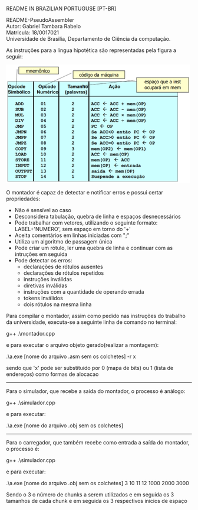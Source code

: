 README IN BRAZILIAN PORTUGUSE [PT-BR]

README-PseudoAssembler  
Autor: 		Gabriel Tambara Rabelo  
Matricula: 	18/0017021  
Universidade de Brasilia, Departamento de Ciência da computação.  

As instruções para a língua hipotética são representadas pela figura a seguir:

<p align="left">
  <img src="https://github.com/gtambara/assembler-basic-system-software-project/blob/main/images/instrucoes.png" width="500">
</p>

O montador é capaz de detectar e notificar erros e possui certar propriedades:

* Não é sensível ao caso
* Desconsidera tabulação, quebra de linha e espaços desnecessários
* Pode trabalhar com vetores, utilizando o seguinte formato: LABEL+'NUMERO', sem espaço em torno do '+'
* Aceita comentários em linhas iniciadas com ";"
* Utiliza um algoritmo de passagem única
* Pode criar um rótulo, ler uma quebra de linha e continuar com as intruções em seguida
* Pode detectar os erros:
  * declarações de rótulos ausentes
  * declarações de rótulos repetidos
  * instruções inválidas
  * diretivas inválidas
  * instruções com a quantidade de operando errada
  * tokens inválidos
  * dois rótulos na mesma linha

Para compilar o montador, assim como pedido nas instruções do trabalho da universidade, executa-se a seguinte linha de comando no terminal:

g++ .\montador.cpp 

e para executar o arquivo objeto gerado(realizar a montagem):

.\a.exe [nome do arquivo .asm sem os colchetes] -r x

sendo que 'x' pode ser substituído por 0 (mapa de bits) ou 1 (lista de endereços) como formas de alocacao

---------------

Para o simulador, que recebe a saída do montador, o processo é análogo:

g++ .\simulador.cpp

e para executar:

.\a.exe [nome do arquivo .obj sem os colchetes]

---------------

Para o carregador, que também recebe como entrada a saída do montador, o processo é:

g++ .\simulador.cpp

e para executar:

.\a.exe [nome do arquivo .obj sem os colchetes] 3 10 11 12 1000 2000 3000

Sendo o 3 o número de chunks a serem utilizados e em seguida os 3 tamanhos de cada chunk e em seguida os 3 respectivos inícios de espaço
